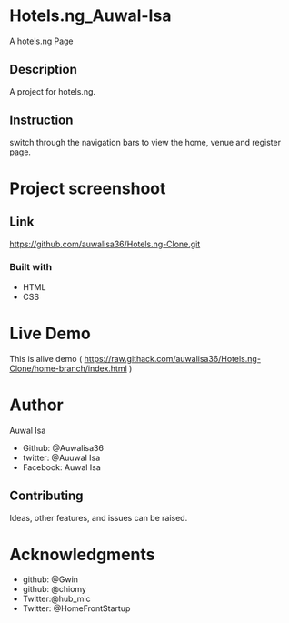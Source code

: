 # Hotels.ng_Auwal-Isa
A hotels.ng Page

## Description
A project for hotels.ng.

## Instruction
switch through the navigation bars to view the home, venue and register page.

# Project screenshoot


## Link
https://github.com/auwalisa36/Hotels.ng-Clone.git

### Built with
* HTML
* CSS


# Live Demo
This is alive demo ( https://raw.githack.com/auwalisa36/Hotels.ng-Clone/home-branch/index.html )

# Author
Auwal Isa

* Github: @Auwalisa36
* twitter: @Auuwal Isa
* Facebook: Auwal Isa


## Contributing
Ideas, other features, and issues can be raised.

# Acknowledgments
* github: @Gwin
* github: @chiomy
* Twitter:@hub_mic
* Twitter: @HomeFrontStartup






